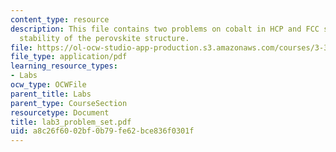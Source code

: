 ```yaml
---
content_type: resource
description: This file contains two problems on cobalt in HCP and FCC structures and
  stability of the perovskite structure.
file: https://ol-ocw-studio-app-production.s3.amazonaws.com/courses/3-320-atomistic-computer-modeling-of-materials-sma-5107-spring-2005/a8c26f6002bf0b79fe62bce836f0301f_lab3_problem_set.pdf
file_type: application/pdf
learning_resource_types:
- Labs
ocw_type: OCWFile
parent_title: Labs
parent_type: CourseSection
resourcetype: Document
title: lab3_problem_set.pdf
uid: a8c26f60-02bf-0b79-fe62-bce836f0301f
---
```

